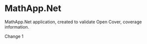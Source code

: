# MathApp.Net
MathApp.Net application, created to validate Open Cover, coverage information.

Change 1
